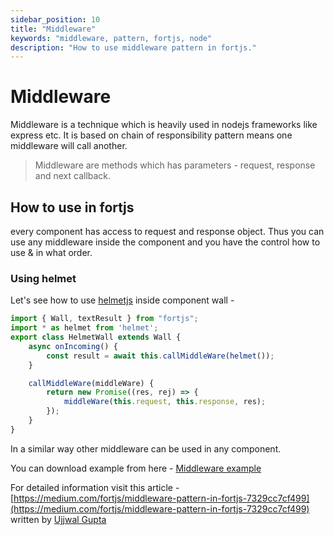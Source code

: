 ```yaml
---
sidebar_position: 10
title: "Middleware"
keywords: "middleware, pattern, fortjs, node"
description: "How to use middleware pattern in fortjs."
---
```


# Middleware

Middleware is a technique which is heavily used in nodejs frameworks like express etc. It is based on chain of responsibility pattern means one middleware will call another.

>Middleware are methods which has parameters - request, response and next callback.

## How to use in fortjs 

every component has access to request and response object. Thus you can use any middleware inside the component and you have the control how to use & in what order.

### Using helmet

Let's see how to use [helmetjs](https://www.npmjs.com/package/helmet) inside component wall - 

```javascript
import { Wall, textResult } from "fortjs";
import * as helmet from 'helmet';
export class HelmetWall extends Wall {
    async onIncoming() {
        const result = await this.callMiddleWare(helmet());
    }

    callMiddleWare(middleWare) {
        return new Promise((res, rej) => {
            middleWare(this.request, this.response, res);
        });
    }
}
```

In a similar way other middleware can be used in any component.

You can download example from here - [Middleware example](https://github.com/ujjwalguptaofficial/fortjs-examples/tree/master/middleware)

For detailed information visit this article - [https://medium.com/fortjs/middleware-pattern-in-fortjs-7329cc7cf499](https://medium.com/fortjs/middleware-pattern-in-fortjs-7329cc7cf499) written by [Ujjwal Gupta](https://twitter.com/ujjwal_kr_gupta)

